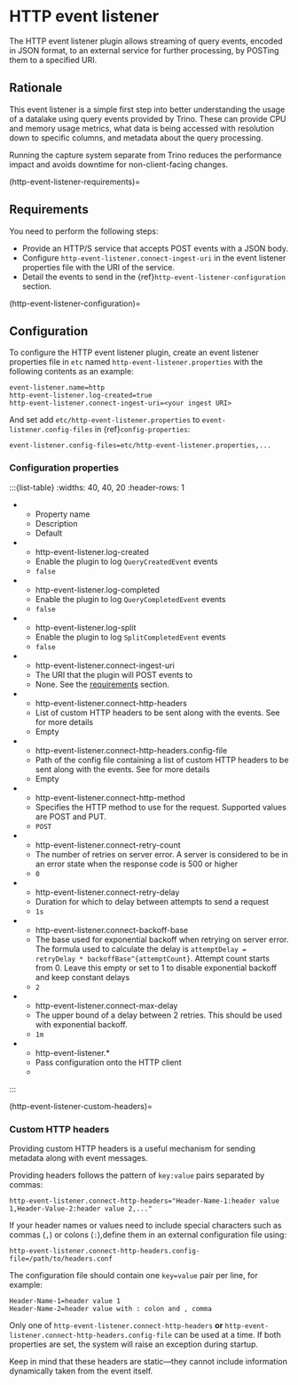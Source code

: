 # HTTP event listener

The HTTP event listener plugin allows streaming of query events, encoded in
JSON format, to an external service for further processing, by POSTing them
to a specified URI.

## Rationale

This event listener is a simple first step into better understanding the usage
of a datalake using query events provided by Trino. These can provide CPU and memory
usage metrics, what data is being accessed with resolution down to specific columns,
and metadata about the query processing.

Running the capture system separate from Trino reduces the performance impact and
avoids downtime for non-client-facing changes.

(http-event-listener-requirements)=
## Requirements

You need to perform the following steps:

- Provide an HTTP/S service that accepts POST events with a JSON body.
- Configure `http-event-listener.connect-ingest-uri` in the event listener properties file
  with the URI of the service.
- Detail the events to send in the {ref}`http-event-listener-configuration` section.

(http-event-listener-configuration)=
## Configuration

To configure the HTTP event listener plugin, create an event listener properties
file in `etc` named `http-event-listener.properties` with the following contents
as an example:

```properties
event-listener.name=http
http-event-listener.log-created=true
http-event-listener.connect-ingest-uri=<your ingest URI>
```

And set add `etc/http-event-listener.properties` to `event-listener.config-files`
in {ref}`config-properties`:

```properties
event-listener.config-files=etc/http-event-listener.properties,...
```

### Configuration properties

:::{list-table}
:widths: 40, 40, 20
:header-rows: 1

* - Property name
  - Description
  - Default

* - http-event-listener.log-created
  - Enable the plugin to log `QueryCreatedEvent` events
  - `false`

* - http-event-listener.log-completed
  - Enable the plugin to log `QueryCompletedEvent` events
  - `false`

* - http-event-listener.log-split
  - Enable the plugin to log `SplitCompletedEvent` events
  - `false`

* - http-event-listener.connect-ingest-uri
  - The URI that the plugin will POST events to
  - None. See the [requirements](http-event-listener-requirements) section.

* - http-event-listener.connect-http-headers
  - List of custom HTTP headers to be sent along with the events. See
    [](http-event-listener-custom-headers) for more details
  - Empty

* - http-event-listener.connect-http-headers.config-file
  - Path of the config file containing a list of custom HTTP headers to be sent
    along with the events. See [](http-event-listener-custom-headers) for more
    details
  - Empty

* - http-event-listener.connect-http-method
  - Specifies the HTTP method to use for the request. Supported values
    are POST and PUT.
  - `POST`

* - http-event-listener.connect-retry-count
  - The number of retries on server error. A server is considered to be
    in an error state when the response code is 500 or higher
  - `0`

* - http-event-listener.connect-retry-delay
  - Duration for which to delay between attempts to send a request
  - `1s`

* - http-event-listener.connect-backoff-base
  - The base used for exponential backoff when retrying on server error.
    The formula used to calculate the delay is
    `attemptDelay = retryDelay * backoffBase^{attemptCount}`.
    Attempt count starts from 0. Leave this empty or set to 1 to disable
    exponential backoff and keep constant delays
  - `2`

* - http-event-listener.connect-max-delay
  - The upper bound of a delay between 2 retries. This should be
    used with exponential backoff.
  - `1m`

* - http-event-listener.*
  - Pass configuration onto the HTTP client
  -
:::

(http-event-listener-custom-headers)=
### Custom HTTP headers

Providing custom HTTP headers is a useful mechanism for sending metadata along with
event messages.

Providing headers follows the pattern of `key:value` pairs separated by commas:

```text
http-event-listener.connect-http-headers="Header-Name-1:header value 1,Header-Value-2:header value 2,..."
```

If your header names or values need to include special characters such as commas 
(`,`) or colons (`:`),define them in an external configuration file using:

```text
http-event-listener.connect-http-headers.config-file=/path/to/headers.conf
```

The configuration file should contain one `key=value` pair per line, for example:

```text
Header-Name-1=header value 1
Header-Name-2=header value with : colon and , comma
```

Only one of `http-event-listener.connect-http-headers` **or**
`http-event-listener.connect-http-headers.config-file` can be used at a time.
If both properties are set, the system will raise an exception during startup.

Keep in mind that these headers are static—they cannot include information
dynamically taken from the event itself.
